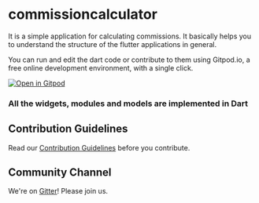 # commissioncalculator

It is a simple application for calculating commissions. It basically helps you to understand the structure of the flutter applications in general.

You can run and edit the dart code or contribute to them using Gitpod.io, a free online development environment, with a single click.

[![Open in Gitpod](https://gitpod.io/button/open-in-gitpod.svg)](https://gitpod.io/#https://github.com/arghyabandyopadhyay/commissioncalculator)

### All the widgets, modules and models are implemented in Dart

## Contribution Guidelines

Read our [Contribution Guidelines](CONTRIBUTING.md) before you contribute.

## Community Channel

We're on [Gitter](https://gitter.im/arghyabandyopadhyay/community)! Please join us.
